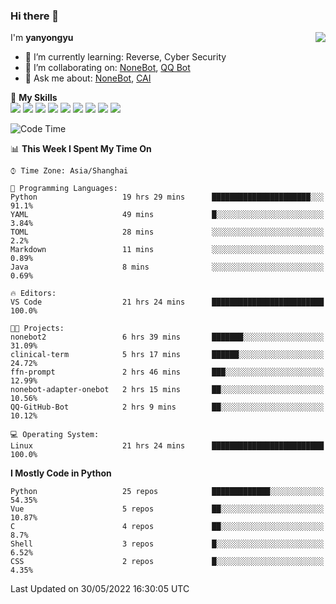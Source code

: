 ### Hi there 👋

<a href="#">
  <img align="right" src="https://github-readme-stats.vercel.app/api?username=yanyongyu&count_private=true&show_icons=true&bg_color=15,f2f7fd,E0EAFC" />
</a>

I'm **yanyongyu**

- 🌱 I’m currently learning: Reverse, Cyber Security
- 👯 I’m collaborating on: [NoneBot](https://github.com/nonebot), [QQ Bot](https://github.com/Mrs4s/go-cqhttp)
- 💬 Ask me about: [NoneBot](https://github.com/nonebot), [CAI](https://github.com/cscs181/CAI)

🌟 **My Skills**  
![](https://img.shields.io/badge/-Python-3e74a2?style=flat-square&logo=Python&logoColor=fff)
![](https://img.shields.io/badge/-Node.js-339933?style=flat-square&logo=Node.js&logoColor=fff)
![](https://img.shields.io/badge/-Vue-4fc08d?style=flat-square&logo=Vue.js&logoColor=fff)
![](https://img.shields.io/badge/-React-2d98ce?style=flat-square&logo=React&logoColor=fff)
![](https://img.shields.io/badge/-Docker-2496ED?style=flat-square&logo=Docker&logoColor=fff)
![](https://img.shields.io/badge/-Linux-000000?style=flat-square&logo=Linux&logoColor=fff)
![](https://img.shields.io/badge/-MySQL-4479A1?style=flat-square&logo=MySQL&logoColor=fff)
![](https://img.shields.io/badge/-Redis-DC382D?style=flat-square&logo=Redis&logoColor=fff)
![](https://img.shields.io/badge/-MongoDB-47A248?style=flat-square&logo=MongoDB&logoColor=fff)

<!--START_SECTION:waka-->
![Code Time](http://img.shields.io/badge/Code%20Time-0%20secs-blue)

📊 **This Week I Spent My Time On** 

```text
⌚︎ Time Zone: Asia/Shanghai

💬 Programming Languages: 
Python                   19 hrs 29 mins      ██████████████████████░░░   91.1% 
YAML                     49 mins             █░░░░░░░░░░░░░░░░░░░░░░░░   3.84% 
TOML                     28 mins             ░░░░░░░░░░░░░░░░░░░░░░░░░   2.2% 
Markdown                 11 mins             ░░░░░░░░░░░░░░░░░░░░░░░░░   0.89% 
Java                     8 mins              ░░░░░░░░░░░░░░░░░░░░░░░░░   0.69%

🔥 Editors: 
VS Code                  21 hrs 24 mins      █████████████████████████   100.0%

🐱‍💻 Projects: 
nonebot2                 6 hrs 39 mins       ███████░░░░░░░░░░░░░░░░░░   31.09% 
clinical-term            5 hrs 17 mins       ██████░░░░░░░░░░░░░░░░░░░   24.72% 
ffn-prompt               2 hrs 46 mins       ███░░░░░░░░░░░░░░░░░░░░░░   12.99% 
nonebot-adapter-onebot   2 hrs 15 mins       ██░░░░░░░░░░░░░░░░░░░░░░░   10.56% 
QQ-GitHub-Bot            2 hrs 9 mins        ██░░░░░░░░░░░░░░░░░░░░░░░   10.12%

💻 Operating System: 
Linux                    21 hrs 24 mins      █████████████████████████   100.0%

```

**I Mostly Code in Python** 

```text
Python                   25 repos            █████████████░░░░░░░░░░░░   54.35% 
Vue                      5 repos             ██░░░░░░░░░░░░░░░░░░░░░░░   10.87% 
C                        4 repos             ██░░░░░░░░░░░░░░░░░░░░░░░   8.7% 
Shell                    3 repos             █░░░░░░░░░░░░░░░░░░░░░░░░   6.52% 
CSS                      2 repos             █░░░░░░░░░░░░░░░░░░░░░░░░   4.35%

```



 Last Updated on 30/05/2022 16:30:05 UTC
<!--END_SECTION:waka-->
